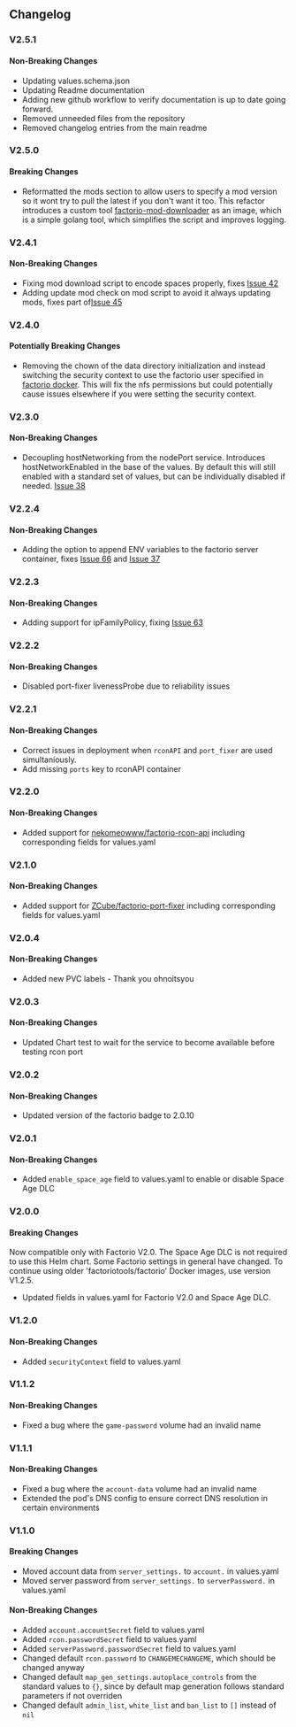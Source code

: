 ## Changelog

### V2.5.1

#### Non-Breaking Changes
- Updating values.schema.json
- Updating Readme documentation
- Adding new github workflow to verify documentation is up to date going forward.
- Removed unneeded files from the repository
- Removed changelog entries from the main readme

### V2.5.0

#### Breaking Changes

- Reformatted the mods section to allow users to specify a mod version so it wont try to pull the latest if you don't want it too. This refactor introduces a custom tool [factorio-mod-downloader](https://github.com/SQLJames/factorio-mod-downloader) as an image, which is a simple golang tool, which simplifies the script and improves logging.

### V2.4.1

#### Non-Breaking Changes
- Fixing mod download script to encode spaces properly, fixes [Issue 42](https://github.com/SQLJames/factorio-server-charts/issues/42)
- Adding update mod check on mod script to avoid it always updating mods, fixes part of[Issue 45](https://github.com/SQLJames/factorio-server-charts/issues/45)

### V2.4.0

#### Potentially Breaking Changes

- Removing the chown of the data directory initialization and instead switching the security context to use the factorio user specified in [factorio docker](https://github.com/factoriotools/factorio-docker/blob/master/docker/Dockerfile). This will fix the nfs permissions but could potentially cause issues elsewhere if you were setting the security context. 

### V2.3.0

#### Non-Breaking Changes

- Decoupling hostNetworking from the nodePort service. Introduces hostNetworkEnabled in the base of the values. By default this will still enabled with a standard set of values, but can be individually disabled if needed. [Issue 38](https://github.com/SQLJames/factorio-server-charts/issues/38)

### V2.2.4

#### Non-Breaking Changes

- Adding the option to append ENV variables to the factorio server container, fixes  [Issue 66](https://github.com/SQLJames/factorio-server-charts/issues/66) and [Issue 37](https://github.com/SQLJames/factorio-server-charts/issues/37)

### V2.2.3

#### Non-Breaking Changes

- Adding support for ipFamilyPolicy, fixing [Issue 63](https://github.com/SQLJames/factorio-server-charts/issues/63)

### V2.2.2

#### Non-Breaking Changes

- Disabled port-fixer livenessProbe due to reliability issues

### V2.2.1

#### Non-Breaking Changes

- Correct issues in deployment when `rconAPI` and `port_fixer` are used simultaniously.
- Add missing `ports` key to rconAPI container

### V2.2.0

#### Non-Breaking Changes

- Added support for [nekomeowww/factorio-rcon-api](https://github.com/nekomeowww/factorio-rcon-api) including corresponding fields for values.yaml

### V2.1.0

#### Non-Breaking Changes

- Added support for [ZCube/factorio-port-fixer](https://github.com/ZCube/factorio-port-fixer) including corresponding fields for values.yaml

### V2.0.4

#### Non-Breaking Changes

- Added new PVC labels - Thank you ohnoitsyou 

### V2.0.3

#### Non-Breaking Changes

- Updated Chart test to wait for the service to become available before testing rcon port

### V2.0.2

#### Non-Breaking Changes

- Updated version of the factorio badge to 2.0.10

### V2.0.1

#### Non-Breaking Changes

- Added `enable_space_age` field to values.yaml to enable or disable Space Age DLC

### V2.0.0

#### Breaking Changes

Now compatible only with Factorio V2.0.
The Space Age DLC is not required to use this Helm chart.
Some Factorio settings in general have changed.
To continue using older 'factoriotools/factorio' Docker images, use version V1.2.5.

- Updated fields in values.yaml for Factorio V2.0 and Space Age DLC.

### V1.2.0

#### Non-Breaking Changes

- Added `securityContext` field to values.yaml

### V1.1.2

#### Non-Breaking Changes

- Fixed a bug where the `game-password` volume had an invalid name

### V1.1.1

#### Non-Breaking Changes

- Fixed a bug where the `account-data` volume had an invalid name
- Extended the pod's DNS config to ensure correct DNS resolution in certain
  environments

### V1.1.0

#### Breaking Changes

- Moved account data from `server_settings.` to `account.` in values.yaml
- Moved server password from `server_settings.` to `serverPassword.` in values.yaml

#### Non-Breaking Changes

- Added `account.accountSecret` field to values.yaml
- Added `rcon.passwordSecret` field to values.yaml
- Added `serverPassword.passwordSecret` field to values.yaml
- Changed default `rcon.password` to `CHANGEMECHANGEME`, which should be changed anyway
- Changed default `map_gen_settings.autoplace_controls` from the standard values to `{}`, since by default map
  generation follows standard parameters if not overriden
- Changed default `admin_list`, `white_list` and `ban_list` to `[]` instead of `nil`
